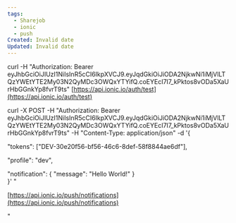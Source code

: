 ```yaml
---
tags:
  - Sharejob
  - ionic
  - push
Created: Invalid date
Updated: Invalid date
---
```

curl -H "Authorization: Bearer eyJhbGciOiJIUzI1NiIsInR5cCI6IkpXVCJ9.eyJqdGkiOiJiODA2NjkwNi1iMjVlLTQzYWEtYTE2My03N2QyMDc3OWQxYTYifQ.coEYEcI7I7_kPktos8vODa5XaUrHbGGnkYp8fvrT9ts" [https://api.ionic.io/auth/test](https://api.ionic.io/auth/test)

curl -X POST -H "Authorization: Bearer eyJhbGciOiJIUzI1NiIsInR5cCI6IkpXVCJ9.eyJqdGkiOiJiODA2NjkwNi1iMjVlLTQzYWEtYTE2My03N2QyMDc3OWQxYTYifQ.coEYEcI7I7_kPktos8vODa5XaUrHbGGnkYp8fvrT9ts" -H "Content-Type: application/json" -d '{

"tokens": ["DEV-30e20f56-bf56-46c6-8def-58f8844ae6df"],

"profile": "dev",

"notification": { "message": "Hello World!" }  
}' "  

[https://api.ionic.io/push/notifications](https://api.ionic.io/push/notifications)

"